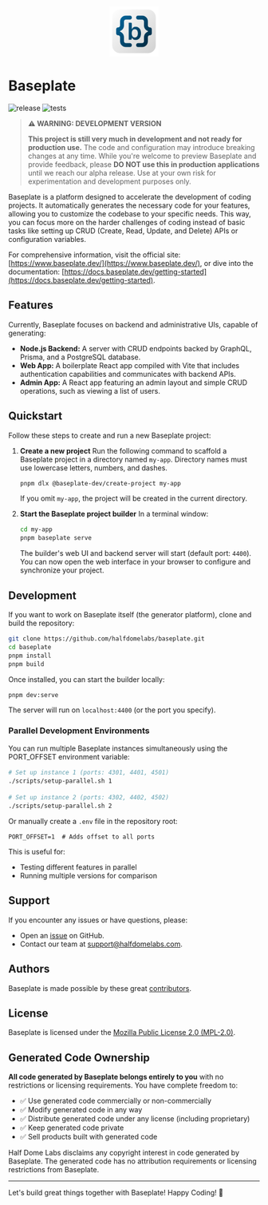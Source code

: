 <p align="center">
  <img height="100px" src="./logo.png">
</p>

# Baseplate

![release](https://github.com/halfdomelabs/baseplate/actions/workflows/changesets.yml/badge.svg) ![tests](https://github.com/halfdomelabs/baseplate/actions/workflows/test.yml/badge.svg)

> **⚠️ WARNING: DEVELOPMENT VERSION**
>
> **This project is still very much in development and not ready for production use.** The code and configuration may introduce breaking changes at any time. While you're welcome to preview Baseplate and provide feedback, please **DO NOT use this in production applications** until we reach our alpha release.
> Use at your own risk for experimentation and development purposes only.

Baseplate is a platform designed to accelerate the development of coding projects. It automatically generates the necessary code for your features, allowing you to customize the codebase to your specific needs. This way, you can focus more on the harder challenges of coding instead of basic tasks like setting up CRUD (Create, Read, Update, and Delete) APIs or configuration variables.

For comprehensive information, visit the official site: [https://www.baseplate.dev/](https://www.baseplate.dev/), or dive into the documentation: [https://docs.baseplate.dev/getting-started](https://docs.baseplate.dev/getting-started).

## Features

Currently, Baseplate focuses on backend and administrative UIs, capable of generating:

- **Node.js Backend:** A server with CRUD endpoints backed by GraphQL, Prisma, and a PostgreSQL database.
- **Web App:** A boilerplate React app compiled with Vite that includes authentication capabilities and communicates with backend APIs.
- **Admin App:** A React app featuring an admin layout and simple CRUD operations, such as viewing a list of users.

## Quickstart

Follow these steps to create and run a new Baseplate project:

1. **Create a new project**
   Run the following command to scaffold a Baseplate project in a directory named `my-app`. Directory names must use lowercase letters, numbers, and dashes.

   ```bash
   pnpm dlx @baseplate-dev/create-project my-app
   ```

   If you omit `my-app`, the project will be created in the current directory.

2. **Start the Baseplate project builder**
   In a terminal window:

   ```bash
   cd my-app
   pnpm baseplate serve
   ```

   The builder's web UI and backend server will start (default port: `4400`). You can now open the web interface in your browser to configure and synchronize your project.

## Development

If you want to work on Baseplate itself (the generator platform), clone and build the repository:

```bash
git clone https://github.com/halfdomelabs/baseplate.git
cd baseplate
pnpm install
pnpm build
```

Once installed, you can start the builder locally:

```bash
pnpm dev:serve
```

The server will run on `localhost:4400` (or the port you specify).

### Parallel Development Environments

You can run multiple Baseplate instances simultaneously using the PORT_OFFSET environment variable:

```bash
# Set up instance 1 (ports: 4301, 4401, 4501)
./scripts/setup-parallel.sh 1

# Set up instance 2 (ports: 4302, 4402, 4502)
./scripts/setup-parallel.sh 2
```

Or manually create a `.env` file in the repository root:

```env
PORT_OFFSET=1  # Adds offset to all ports
```

This is useful for:

- Testing different features in parallel
- Running multiple versions for comparison

## Support

If you encounter any issues or have questions, please:

- Open an [issue](https://github.com/halfdomelabs/baseplate/issues) on GitHub.
- Contact our team at [support@halfdomelabs.com](mailto:support@halfdomelabs.com).

## Authors

Baseplate is made possible by these great [contributors](https://github.com/halfdomelabs/baseplate/graphs/contributors).

## License

Baseplate is licensed under the [Mozilla Public License 2.0 (MPL-2.0)](LICENSE).

## Generated Code Ownership

**All code generated by Baseplate belongs entirely to you** with no restrictions or licensing requirements. You have complete freedom to:

- ✅ Use generated code commercially or non-commercially
- ✅ Modify generated code in any way
- ✅ Distribute generated code under any license (including proprietary)
- ✅ Keep generated code private
- ✅ Sell products built with generated code

Half Dome Labs disclaims any copyright interest in code generated by Baseplate. The generated code has no attribution requirements or licensing restrictions from Baseplate.

---

Let's build great things together with Baseplate! Happy Coding! 🚀
